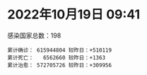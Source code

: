 
# 2022年10月19日 09:41
感染国家总数：198
```
累计确诊： 615944804 较昨日：+510119
累计死亡：   6562660 较昨日：+1363
累计治愈： 572705726 较昨日：+309956
```
<div id="main" style="width:100%;height:800px;margin-bottom:10px;"></div>
<div id="second" style="width:100%;height:1000px;margin-bottom:10px;"></div>
<div id="third" style="width:100%;height:1000px;margin-bottom:10px;"></div>
<div id="last" style="width:100%;height:3000px;"></div>

<script>
import * as echarts from "echarts";
export default {
  mounted () {
    this.chart = echarts.init(document.getElementById("main"), "dark")
    this.secondChart = echarts.init(document.getElementById("second"), "dark")
    this.thirdChart = echarts.init(document.getElementById("third"), "dark")
    this.lastChart = echarts.init(document.getElementById("last"), "dark")
    var option = {
      tooltip: { trigger: "axis", axisPointer: { type: "shadow" } },
      legend: {},
      grid: { left: "3%", right: "4%", bottom: "3%", containLabel: true },
      xAxis: { type: "value" },
      yAxis: {
        type: "category", data: ["意大利","英国","韩国","巴西","德国","法国","印度","美国",]
      },
      series: [
        { name: "新增确诊", type: "bar", stack: "total", label: { show: true }, emphasis: { focus: "series" }, data: [58357,100,29482,8856,130074,87666,1957,29860,] }, 
        { name: "累计确诊", type: "bar", stack: "total", label: { show: true }, emphasis: { focus: "series" }, data: [23172370,24021796,25194177,34805068,34888963,36355694,44633961,98907747,] }, 
        { name: "新增死亡", type: "bar", stack: "total", label: { show: true }, emphasis: { focus: "series" }, data: [113,0,43,83,248,101,8,284,] }, 
        { name: "累计死亡", type: "bar", stack: "total", label: { show: true }, emphasis: { focus: "series" }, data: [178194,208678,28899,687376,151877,156081,528913,1091086,] }, 
        { name: "累计治愈", type: "bar", stack: "total", label: { show: true }, emphasis: { focus: "series" }, data: [22450969,24692,24767158,33953433,33017800,35135604,44077068,96293705,] },]
    }
    this.chart.setOption(option);
    var secondOption = {
      tooltip: { trigger: "axis", axisPointer: { type: "shadow" } },
      legend: {},
      grid: { left: "3%", right: "4%", bottom: "3%", containLabel: true },
      xAxis: { type: "value" },
      yAxis: {
        type: "category", data: ["墨西哥","伊朗","荷兰","阿根廷","澳大利亚","越南","西班牙","土耳其","俄罗斯","日本",]
      },
      series: [
        { name: "新增确诊", type: "bar", stack: "total", label: { show: true }, emphasis: { focus: "series" }, data: [392,307,11641,0,1206,623,0,0,9474,42006,] }, 
        { name: "累计确诊", type: "bar", stack: "total", label: { show: true }, emphasis: { focus: "series" }, data: [7103339,7555010,8487703,9715464,10312818,11493894,13462593,16919638,21324431,21814973,] }, 
        { name: "新增死亡", type: "bar", stack: "total", label: { show: true }, emphasis: { focus: "series" }, data: [2,4,26,0,3,1,0,0,91,56,] }, 
        { name: "累计死亡", type: "bar", stack: "total", label: { show: true }, emphasis: { focus: "series" }, data: [330279,144527,22747,129970,15490,43158,114641,101203,389084,45946,] }, 
        { name: "累计治愈", type: "bar", stack: "total", label: { show: true }, emphasis: { focus: "series" }, data: [6376489,7329540,8384899,9578869,10216900,10599560,13257857,16815132,20638610,20454894,] },]
    }
    this.secondChart.setOption(secondOption);
    var thirdOption = {
      tooltip: { trigger: "axis", axisPointer: { type: "shadow" } },
      legend: {},
      grid: { left: "3%", right: "4%", bottom: "3%", containLabel: true },
      xAxis: { type: "value" },
      yAxis: {
        type: "category", data: ["智利","泰国","马来西亚","希腊","乌克兰","奥地利","葡萄牙","哥伦比亚","波兰","印度尼西亚",]
      },
      series: [
        { name: "新增确诊", type: "bar", stack: "total", label: { show: true }, emphasis: { focus: "series" }, data: [2703,0,1873,0,0,9235,0,0,2260,2164,] }, 
        { name: "累计确诊", type: "bar", stack: "total", label: { show: true }, emphasis: { focus: "series" }, data: [4684770,4687281,4870275,5026494,5177217,5356174,5509424,6308558,6329293,6460265,] }, 
        { name: "新增死亡", type: "bar", stack: "total", label: { show: true }, emphasis: { focus: "series" }, data: [7,0,3,0,0,15,0,0,31,18,] }, 
        { name: "累计死亡", type: "bar", stack: "total", label: { show: true }, emphasis: { focus: "series" }, data: [61455,32882,36426,33313,109206,20943,25125,141820,117931,158345,] }, 
        { name: "累计治愈", type: "bar", stack: "total", label: { show: true }, emphasis: { focus: "series" }, data: [4614151,4649509,4810424,4971140,5068011,5219043,5439840,6136591,5335940,6284382,] },]
    }
    this.thirdChart.setOption(thirdOption);
    var lastOption = {
      tooltip: { trigger: "axis", axisPointer: { type: "shadow" } },
      legend: {},
      grid: { left: "3%", right: "4%", bottom: "3%", containLabel: true },
      xAxis: { type: "value" },
      yAxis: {
        type: "category", data: ["朝鲜","西撒哈拉","蒙特塞拉特岛","梵蒂冈","红宝石公主号","钻石公主号","圣文森特岛","列支敦士登公国","安圭拉","圣多美和普林西比","特克斯和凯科斯群岛","圣基茨和尼维斯","乍得","塞拉利昂","利比里亚","科摩罗","几内亚比绍","安提瓜和巴布达","尼日尔","厄立特里亚","也门","冈比亚","摩纳哥","中非共和国","吉布提","多米尼克","萨摩亚","赤道几内亚","塔吉克斯坦","南苏丹","尼加拉瓜","格林纳达","直布罗陀","圣马力诺","布基纳法索","东帝汶","刚果（布）","索马里","贝宁","圣卢西亚","马里","海地","莱索托","巴哈马","几内亚","多哥","坦桑尼亚","毛里求斯","阿鲁巴","巴布亚新几内亚","安道尔","塞舌尔","加蓬","布隆迪","叙利亚","不丹","佛得角","毛里塔尼亚","苏丹","马达加斯加","斐济","伯利兹","圭亚那","斯威士兰","新喀里多尼亚","法属波利尼西亚","苏里南","科特迪瓦","马拉维","塞内加尔","刚果（金）","法属圭亚那","巴巴多斯","安哥拉","马耳他","喀麦隆","卢旺达","柬埔寨","波多黎各","牙买加","纳米比亚","乌干达","加纳","特立尼达和多巴哥","马尔代夫","阿富汗","萨尔瓦多","冰岛","吉尔吉斯斯坦","老挝","马提尼克岛","莫桑比克","文莱","乌兹别克斯坦","津巴布韦","尼日利亚","阿尔及利亚","黑山","卢森堡","博茨瓦纳","阿尔巴尼亚","赞比亚","肯尼亚","北马其顿","阿曼","波黑","亚美尼亚","洪都拉斯","卡塔尔","埃塞俄比亚","利比亚","埃及","委内瑞拉","摩尔多瓦","塞浦路斯","爱沙尼亚","巴勒斯坦","缅甸","多米尼加","科威特","斯里兰卡","巴林","巴拉圭","沙特阿拉伯","阿塞拜疆","拉脱维亚","蒙古国","乌拉圭","巴拿马","白俄罗斯","尼泊尔","厄瓜多尔","阿联酋","玻利维亚","古巴","哥斯达黎加","危地马拉","突尼斯","黎巴嫩","斯洛文尼亚","克罗地亚","立陶宛","摩洛哥","保加利亚","芬兰","哈萨克斯坦","挪威","巴基斯坦","爱尔兰","约旦","格鲁吉亚","新西兰","斯洛伐克","新加坡","孟加拉国","匈牙利","塞尔维亚","伊拉克","瑞典","丹麦","罗马尼亚","菲律宾","南非","捷克","秘鲁","瑞士","加拿大","比利时","以色列",]
      },
      series: [
        { name: "新增确诊", type: "bar", stack: "total", label: { show: true }, emphasis: { focus: "series" }, data: [0,0,0,0,0,0,0,0,0,11,0,0,0,0,0,0,0,0,0,0,0,0,0,0,0,0,0,0,0,0,0,0,0,72,0,0,0,0,0,0,0,0,0,0,0,5,0,0,0,0,0,0,0,45,1,1,0,53,0,0,0,0,0,0,0,0,0,0,4,0,0,0,0,0,36,0,0,5,0,0,0,0,0,0,0,227,0,171,0,15,0,0,2749,0,0,0,9,89,0,0,28,0,48,57,0,45,0,0,612,20,0,0,54,0,0,1063,37,284,0,0,13,348,0,240,69,872,121,0,725,0,42,0,300,0,0,0,732,114,0,2819,363,1139,33,787,0,18,97,0,0,0,0,0,358,11934,287,0,1440,0,0,1039,882,1213,397,2429,95,36808,0,7774,654,] }, 
        { name: "累计确诊", type: "bar", stack: "total", label: { show: true }, emphasis: { focus: "series" }, data: [1,10,11,29,620,712,2298,3026,3866,6263,6380,6541,7613,7752,7988,8481,8831,9106,9931,10182,11939,12508,14790,15151,15690,15760,15941,17117,17786,17823,18491,19536,20121,21363,21631,23288,24837,27223,27782,29550,32711,33764,34490,37334,37999,39261,39679,40548,42914,45264,46366,47141,48810,50334,57338,62248,62397,63163,63449,66687,68248,68926,71404,73436,74210,76706,81131,87602,88061,88630,92972,94073,103014,103131,115072,121652,132530,137975,151732,151931,169253,169396,170321,184261,185194,201503,201785,206134,206334,216116,222830,230370,234582,244421,257893,265937,270766,281979,297757,326344,332673,333644,338647,343722,398424,399544,444869,456886,463328,493803,507024,515645,545377,591853,593542,605443,620794,628861,647205,661333,670942,686317,717260,819323,822686,945174,984109,988527,989005,994037,1000233,1006922,1033458,1109037,1111260,1127602,1134249,1146044,1216999,1219095,1242154,1262782,1265265,1272015,1323455,1394305,1463668,1573435,1668301,1746997,1780691,1814890,1849960,2029195,2033119,2120543,2391427,2460868,2604866,3128640,3281047,3986028,4024129,4143498,4150832,4181255,4293273,4594338,4674065,] }, 
        { name: "新增死亡", type: "bar", stack: "total", label: { show: true }, emphasis: { focus: "series" }, data: [0,0,0,0,0,0,0,0,0,0,0,0,0,0,0,0,0,0,0,0,0,0,0,0,0,0,0,0,0,0,0,0,0,0,0,0,0,0,0,0,0,0,0,0,0,1,0,0,0,0,0,0,0,0,0,0,0,0,0,0,0,0,0,0,0,0,0,0,1,0,0,0,0,0,0,0,0,0,0,0,0,0,0,0,0,1,0,0,0,0,0,0,0,0,0,0,0,0,0,0,0,0,0,1,0,0,0,0,0,0,0,0,0,0,0,16,0,1,0,0,1,0,0,1,3,8,0,0,1,0,0,0,0,0,0,0,5,3,0,0,7,6,1,6,0,0,0,0,0,0,0,0,5,5,6,0,10,0,0,11,7,34,0,32,0,8,0,34,11,] }, 
        { name: "累计死亡", type: "bar", stack: "total", label: { show: true }, emphasis: { focus: "series" }, data: [1,1,1,0,10,13,12,59,12,77,36,46,193,126,294,161,176,146,312,103,2158,372,63,113,189,74,29,183,125,138,225,237,108,118,387,138,386,1361,163,404,742,857,706,833,456,288,845,1030,227,668,155,169,306,38,3163,21,410,995,4964,1410,878,687,1281,1422,314,649,1385,827,2683,1968,1444,410,560,1917,806,1935,1467,3056,2609,3320,4065,3628,1460,4235,308,7812,4230,213,2991,758,1047,2224,225,1637,5606,3155,6881,2784,1133,2790,3591,4017,5678,9554,4260,16160,8706,11007,683,7572,6437,24613,5820,11870,1189,2729,5404,19471,4384,2565,16770,1523,19596,9384,9935,6036,2179,7510,8506,7118,12018,35904,2347,22237,8530,8974,19859,29257,10688,6855,17039,9369,16280,37801,6242,13692,4153,30621,7952,14122,16900,3047,20523,1651,29408,47680,17154,25356,20407,7206,67131,63581,102246,41420,216877,14211,45689,32810,11728,] }, 
        { name: "累计治愈", type: "bar", stack: "total", label: { show: true }, emphasis: { focus: "series" }, data: [0,9,2,29,0,699,2233,2948,3849,6175,6321,6482,4874,4393,7682,8316,8310,8954,8890,10077,9124,12028,14671,14536,15427,15673,1605,16713,17264,17335,4225,19248,16579,20998,21143,23102,24006,13182,27464,29095,31870,31434,25980,36226,37073,38862,183,38894,42438,43982,46087,46446,48353,50104,54161,61564,61923,61924,57525,65267,66307,68215,70077,71973,73884,33500,49626,86720,84973,86548,83522,11254,102024,101155,113532,118616,131027,134854,129614,99392,164813,100431,168397,177081,163687,179884,179410,75685,196406,7660,0,228146,222140,241486,251904,259259,182370,278415,288991,322955,327504,329585,332837,333833,384669,377272,433602,132498,459980,472030,500547,442182,538948,504142,584124,524990,614946,597898,642571,657776,654128,682401,697361,805851,812339,927470,981096,980097,979570,985592,987479,969659,1012343,1061701,1102656,860711,1112851,983630,1087587,1180880,1221683,1238738,1248834,1223729,1289174,1379442,1458303,1538689,1653495,1731007,1637293,1798540,1824470,1931487,1975406,2036700,2344594,2435048,2560430,3107863,3203467,3897408,3912506,4086989,3929981,4050935,4180352,4483029,4656698,] },]
    }
    this.lastChart.setOption(lastOption);

    window.onresize = () => {
      this.chart.resize()
      this.secondChart.resize()
      this.thirdChart.resize()
      this.lastChart.resize()
    }
  }
};
</script>

|国家|新增确诊|累计确诊|新增死亡|累计死亡|累计治愈|
|:--:|---:|---:|---:|---:|---:|
|美国|29860|98907747|284|1091086|96293705|
|印度|1957|44633961|8|528913|44077068|
|法国|87666|36355694|101|156081|35135604|
|德国|130074|34888963|248|151877|33017800|
|巴西|8856|34805068|83|687376|33953433|
|韩国|29482|25194177|43|28899|24767158|
|英国|100|24021796|0|208678|24692|
|意大利|58357|23172370|113|178194|22450969|
|日本|42006|21814973|56|45946|20454894|
|俄罗斯|9474|21324431|91|389084|20638610|
|土耳其|0|16919638|0|101203|16815132|
|西班牙|0|13462593|0|114641|13257857|
|越南|623|11493894|1|43158|10599560|
|澳大利亚|1206|10312818|3|15490|10216900|
|阿根廷|0|9715464|0|129970|9578869|
|荷兰|11641|8487703|26|22747|8384899|
|伊朗|307|7555010|4|144527|7329540|
|墨西哥|392|7103339|2|330279|6376489|
|印度尼西亚|2164|6460265|18|158345|6284382|
|波兰|2260|6329293|31|117931|5335940|
|哥伦比亚|0|6308558|0|141820|6136591|
|葡萄牙|0|5509424|0|25125|5439840|
|奥地利|9235|5356174|15|20943|5219043|
|乌克兰|0|5177217|0|109206|5068011|
|希腊|0|5026494|0|33313|4971140|
|马来西亚|1873|4870275|3|36426|4810424|
|泰国|0|4687281|0|32882|4649509|
|智利|2703|4684770|7|61455|4614151|
|以色列|654|4674065|11|11728|4656698|
|比利时|7774|4594338|34|32810|4483029|
|加拿大|0|4293273|0|45689|4180352|
|瑞士|36808|4181255|8|14211|4050935|
|秘鲁|95|4150832|0|216877|3929981|
|捷克|2429|4143498|32|41420|4086989|
|南非|397|4024129|0|102246|3912506|
|菲律宾|1213|3986028|34|63581|3897408|
|罗马尼亚|882|3281047|7|67131|3203467|
|丹麦|1039|3128640|11|7206|3107863|
|瑞典|0|2604866|0|20407|2560430|
|伊拉克|0|2460868|0|25356|2435048|
|塞尔维亚|1440|2391427|10|17154|2344594|
|匈牙利|0|2120543|0|47680|2036700|
|孟加拉国|287|2033119|6|29408|1975406|
|新加坡|11934|2029195|5|1651|1931487|
|斯洛伐克|358|1849960|5|20523|1824470|
|新西兰|0|1814890|0|3047|1798540|
|格鲁吉亚|0|1780691|0|16900|1637293|
|约旦|0|1746997|0|14122|1731007|
|爱尔兰|0|1668301|0|7952|1653495|
|巴基斯坦|0|1573435|0|30621|1538689|
|挪威|97|1463668|0|4153|1458303|
|哈萨克斯坦|18|1394305|0|13692|1379442|
|芬兰|0|1323455|0|6242|1289174|
|保加利亚|787|1272015|6|37801|1223729|
|摩洛哥|33|1265265|1|16280|1248834|
|立陶宛|1139|1262782|6|9369|1238738|
|克罗地亚|363|1242154|7|17039|1221683|
|斯洛文尼亚|2819|1219095|0|6855|1180880|
|黎巴嫩|0|1216999|0|10688|1087587|
|突尼斯|114|1146044|3|29257|983630|
|危地马拉|732|1134249|5|19859|1112851|
|哥斯达黎加|0|1127602|0|8974|860711|
|古巴|0|1111260|0|8530|1102656|
|玻利维亚|0|1109037|0|22237|1061701|
|阿联酋|300|1033458|0|2347|1012343|
|厄瓜多尔|0|1006922|0|35904|969659|
|尼泊尔|42|1000233|0|12018|987479|
|白俄罗斯|0|994037|0|7118|985592|
|巴拿马|725|989005|1|8506|979570|
|乌拉圭|0|988527|0|7510|980097|
|蒙古国|121|984109|0|2179|981096|
|拉脱维亚|872|945174|8|6036|927470|
|阿塞拜疆|69|822686|3|9935|812339|
|沙特阿拉伯|240|819323|1|9384|805851|
|巴拉圭|0|717260|0|19596|697361|
|巴林|348|686317|0|1523|682401|
|斯里兰卡|13|670942|1|16770|654128|
|科威特|0|661333|0|2565|657776|
|多米尼加|0|647205|0|4384|642571|
|缅甸|284|628861|1|19471|597898|
|巴勒斯坦|37|620794|0|5404|614946|
|爱沙尼亚|1063|605443|16|2729|524990|
|塞浦路斯|0|593542|0|1189|584124|
|摩尔多瓦|0|591853|0|11870|504142|
|委内瑞拉|54|545377|0|5820|538948|
|埃及|0|515645|0|24613|442182|
|利比亚|0|507024|0|6437|500547|
|埃塞俄比亚|20|493803|0|7572|472030|
|卡塔尔|612|463328|0|683|459980|
|洪都拉斯|0|456886|0|11007|132498|
|亚美尼亚|0|444869|0|8706|433602|
|波黑|45|399544|0|16160|377272|
|阿曼|0|398424|0|4260|384669|
|北马其顿|57|343722|1|9554|333833|
|肯尼亚|48|338647|0|5678|332837|
|赞比亚|0|333644|0|4017|329585|
|阿尔巴尼亚|28|332673|0|3591|327504|
|博茨瓦纳|0|326344|0|2790|322955|
|卢森堡|0|297757|0|1133|288991|
|黑山|89|281979|0|2784|278415|
|阿尔及利亚|9|270766|0|6881|182370|
|尼日利亚|0|265937|0|3155|259259|
|津巴布韦|0|257893|0|5606|251904|
|乌兹别克斯坦|0|244421|0|1637|241486|
|文莱|2749|234582|0|225|222140|
|莫桑比克|0|230370|0|2224|228146|
|马提尼克岛|0|222830|0|1047|0|
|老挝|15|216116|0|758|7660|
|吉尔吉斯斯坦|0|206334|0|2991|196406|
|冰岛|171|206134|0|213|75685|
|萨尔瓦多|0|201785|0|4230|179410|
|阿富汗|227|201503|1|7812|179884|
|马尔代夫|0|185194|0|308|163687|
|特立尼达和多巴哥|0|184261|0|4235|177081|
|加纳|0|170321|0|1460|168397|
|乌干达|0|169396|0|3628|100431|
|纳米比亚|0|169253|0|4065|164813|
|牙买加|0|151931|0|3320|99392|
|波多黎各|0|151732|0|2609|129614|
|柬埔寨|5|137975|0|3056|134854|
|卢旺达|0|132530|0|1467|131027|
|喀麦隆|0|121652|0|1935|118616|
|马耳他|36|115072|0|806|113532|
|安哥拉|0|103131|0|1917|101155|
|巴巴多斯|0|103014|0|560|102024|
|法属圭亚那|0|94073|0|410|11254|
|刚果（金）|0|92972|0|1444|83522|
|塞内加尔|0|88630|0|1968|86548|
|马拉维|4|88061|1|2683|84973|
|科特迪瓦|0|87602|0|827|86720|
|苏里南|0|81131|0|1385|49626|
|法属波利尼西亚|0|76706|0|649|33500|
|新喀里多尼亚|0|74210|0|314|73884|
|斯威士兰|0|73436|0|1422|71973|
|圭亚那|0|71404|0|1281|70077|
|伯利兹|0|68926|0|687|68215|
|斐济|0|68248|0|878|66307|
|马达加斯加|0|66687|0|1410|65267|
|苏丹|0|63449|0|4964|57525|
|毛里塔尼亚|53|63163|0|995|61924|
|佛得角|0|62397|0|410|61923|
|不丹|1|62248|0|21|61564|
|叙利亚|1|57338|0|3163|54161|
|布隆迪|45|50334|0|38|50104|
|加蓬|0|48810|0|306|48353|
|塞舌尔|0|47141|0|169|46446|
|安道尔|0|46366|0|155|46087|
|巴布亚新几内亚|0|45264|0|668|43982|
|阿鲁巴|0|42914|0|227|42438|
|毛里求斯|0|40548|0|1030|38894|
|坦桑尼亚|0|39679|0|845|183|
|多哥|5|39261|1|288|38862|
|几内亚|0|37999|0|456|37073|
|巴哈马|0|37334|0|833|36226|
|莱索托|0|34490|0|706|25980|
|海地|0|33764|0|857|31434|
|马里|0|32711|0|742|31870|
|圣卢西亚|0|29550|0|404|29095|
|贝宁|0|27782|0|163|27464|
|索马里|0|27223|0|1361|13182|
|刚果（布）|0|24837|0|386|24006|
|东帝汶|0|23288|0|138|23102|
|布基纳法索|0|21631|0|387|21143|
|圣马力诺|72|21363|0|118|20998|
|直布罗陀|0|20121|0|108|16579|
|格林纳达|0|19536|0|237|19248|
|尼加拉瓜|0|18491|0|225|4225|
|南苏丹|0|17823|0|138|17335|
|塔吉克斯坦|0|17786|0|125|17264|
|赤道几内亚|0|17117|0|183|16713|
|萨摩亚|0|15941|0|29|1605|
|多米尼克|0|15760|0|74|15673|
|吉布提|0|15690|0|189|15427|
|中非共和国|0|15151|0|113|14536|
|摩纳哥|0|14790|0|63|14671|
|冈比亚|0|12508|0|372|12028|
|也门|0|11939|0|2158|9124|
|厄立特里亚|0|10182|0|103|10077|
|尼日尔|0|9931|0|312|8890|
|安提瓜和巴布达|0|9106|0|146|8954|
|几内亚比绍|0|8831|0|176|8310|
|科摩罗|0|8481|0|161|8316|
|利比里亚|0|7988|0|294|7682|
|塞拉利昂|0|7752|0|126|4393|
|乍得|0|7613|0|193|4874|
|圣基茨和尼维斯|0|6541|0|46|6482|
|特克斯和凯科斯群岛|0|6380|0|36|6321|
|圣多美和普林西比|11|6263|0|77|6175|
|安圭拉|0|3866|0|12|3849|
|列支敦士登公国|0|3026|0|59|2948|
|圣文森特岛|0|2298|0|12|2233|
|钻石公主号|0|712|0|13|699|
|红宝石公主号|0|620|0|10|0|
|梵蒂冈|0|29|0|0|29|
|蒙特塞拉特岛|0|11|0|1|2|
|西撒哈拉|0|10|0|1|9|
|朝鲜|0|1|0|1|0|

